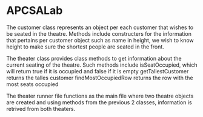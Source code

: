 # APCSALab
The customer class represents an object per each customer that wishes to be seated in the theatre.
Methods include constructers for the information that pertains per customer object such as name in height, we wish to know height to make sure the shortest people
are seated in the front. 




The theater class provides class methods to get information about the current seating of the theatre.
Such methods include isSeatOccupied, which will return true if it is occupied and false if it is empty
getTallestCustomer returns the talles customer
findMostOccupiedRow returns the row with the most seats occupied 



The theater runner file functions as the main file where two theatre objects are created and using methods from the previous 2 classes, information is 
retrived from both theaters.
